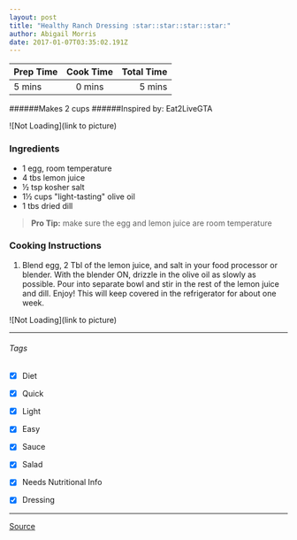 ```yaml
---
layout: post
title: "Healthy Ranch Dressing :star::star::star::star:"
author: Abigail Morris
date: 2017-01-07T03:35:02.191Z
---
```


| Prep Time  | Cook Time    | Total Time  |
| ---------- |:------------:| -----------:|
| 5 mins    | 0 mins      | 5 mins     |


######Makes 2 cups
######Inspired by: Eat2LiveGTA

![Not Loading](link to picture)

### Ingredients

* 1 egg, room temperature
* 4 tbs lemon juice
* ½ tsp kosher salt
* 1½ cups "light-tasting" olive oil
* 1 tbs dried dill

> **Pro Tip:** make sure the egg and lemon juice are room temperature

### Cooking Instructions

1. Blend egg, 2 Tbl of the lemon juice, and salt in your food processor or blender.
With the blender ON, drizzle in the olive oil as slowly as possible.
Pour into separate bowl and stir in the rest of the lemon juice and dill.
Enjoy! This will keep covered in the refrigerator for about one week.

![Not Loading](link to picture)

---

###### Tags
- [x] Diet
- [x] Quick
- [x] Light
- [x] Easy
- [x] Sauce
- [x] Salad
- [x] Needs Nutritional Info
- [x] Dressing


---

[Source](www.example...)

